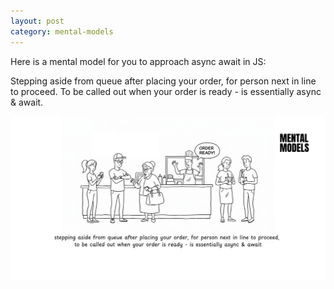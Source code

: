 ```yaml
---
layout: post
category: mental-models
---
```


Here is a mental model for you to approach async await in JS:

Stepping aside from queue after placing your order, for person next in line to proceed.
To be called out when your order is ready - is essentially async & await.

![Async Await](https://raw.githubusercontent.com/VallarasuS/Vallarasu.in/master/docs/_screenshots/async-await.png)